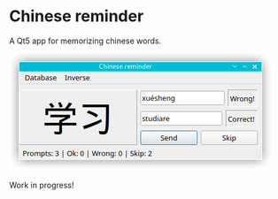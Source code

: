 # Chinese reminder

A Qt5 app for memorizing chinese words.

![](https://github.com/mattyonweb/chinese-reminder/blob/master/docs/screen.png)

Work in progress!